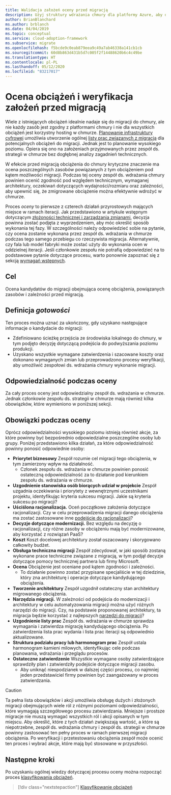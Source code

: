 ```yaml
---
title: Walidacja założeń oceny przed migracją
description: Użyj struktury wdrażania chmury dla platformy Azure, aby dowiedzieć się, jak zweryfikować założenia oceny przed rozpoczęciem migracji do chmury.
author: BrianBlanchard
ms.author: brblanch
ms.date: 04/04/2019
ms.topic: conceptual
ms.service: cloud-adoption-framework
ms.subservice: migrate
ms.openlocfilehash: f5bcde9c0eab879eea9c49a7ab46338a141cb1cb
ms.sourcegitcommit: 60d8b863d431b5d7c005f2f14488620b6c4c49be
ms.translationtype: HT
ms.contentlocale: pl-PL
ms.lasthandoff: 05/12/2020
ms.locfileid: "83217017"
---
```

# <a name="assess-workloads-and-validate-assumptions-before-migration"></a>Ocena obciążeń i weryfikacja założeń przed migracją

Wiele z istniejących obciążeń idealnie nadaje się do migracji do chmury, ale nie każdy zasób jest zgodny z platformami chmury i nie dla wszystkich obciążeń jest korzystny hosting w chmurze. [Planowanie infrastruktury cyfrowej](../../../digital-estate/index.md) umożliwia utworzenie ogólnej [listy prac związanych z migracją](../prerequisites/technical-complexity.md#migration-backlog-aligning-business-priorities-and-timing) dla potencjalnych obciążeń do migracji. Jednak jest to planowanie wysokiego poziomu. Opiera się ono na założeniach przyjmowanych przez zespół ds. strategii w chmurze bez dogłębnej analizy zagadnień technicznych.

W efekcie przed migracją obciążenia do chmury krytyczne znaczenie ma ocena poszczególnych zasobów powiązanych z tym obciążeniem pod kątem możliwości migracji. Podczas tej oceny zespół ds. wdrażania chmury powinien ocenić zgodność pod względem technicznym, wymaganej architektury, oczekiwań dotyczących wydajności/rozmiaru oraz zależności, aby upewnić się, że zmigrowane obciążenie można efektywnie wdrożyć w chmurze.

Proces _oceny_ to pierwsze z czterech działań przyrostowych mających miejsce w ramach iteracji. Jak przedstawiono w artykule wstępnym dotyczącym [złożoności technicznej i zarządzania zmianami](../prerequisites/technical-complexity.md), decyzja powinna zostać podjęta z wyprzedzeniem, aby móc określić sposób wykonania tej fazy. W szczególności należy odpowiedzieć sobie na pytanie, czy ocena zostanie wykonana przez zespół ds. wdrażania w chmurze podczas tego samego przebiegu co rzeczywista migracja. Alternatywnie, czy fala lub model fabryki może zostać użyty do wykonania ocen w oddzielnej iteracji. Jeśli członkowie zespołu nie potrafią odpowiedzieć na to podstawowe pytanie dotyczące procesu, warto ponownie zapoznać się z sekcją [wymagań wstępnych](../prerequisites/index.md).

## <a name="objective"></a>Cel

Ocena kandydatów do migracji obejmująca ocenę obciążenia, powiązanych zasobów i zależności przed migracją.

## <a name="definition-of-_done_"></a>Definicja _gotowości_

Ten proces można uznać za ukończony, gdy uzyskano następujące informacje o kandydacie do migracji:

- Zdefiniowano ścieżkę przejścia ze środowiska lokalnego do chmury, w tym podjęto decyzję dotyczącą podejścia do podwyższania poziomu produkcji.
- Uzyskano wszystkie wymagane zatwierdzenia i szacowane koszty oraz dokonano wymaganych zmian lub przeprowadzono procesy weryfikacji, aby umożliwić zespołowi ds. wdrażania chmury wykonanie migracji.

## <a name="accountability-during-assessment"></a>Odpowiedzialność podczas oceny

Za cały proces oceny jest odpowiedzialny zespół ds. wdrażania w chmurze. Jednak członkowie zespołu ds. strategii w chmurze mają również kilka obowiązków, które wymieniono w poniższej sekcji.

## <a name="responsibilities-during-assessment"></a>Obowiązki podczas oceny

Oprócz odpowiedzialności wysokiego poziomu istnieją również akcje, za które powinny być bezpośrednio odpowiedzialne poszczególne osoby lub grupy. Poniżej przedstawiono kilka działań, za które odpowiedzialność powinny ponosić odpowiednie osoby:

- **Priorytet biznesowy** Zespół rozumie cel migracji tego obciążenia, w tym zamierzony wpływ na działalność.
  - Członek zespołu ds. wdrażania w chmurze powinien ponosić ostateczną odpowiedzialność za to działanie pod kierunkiem zespołu ds. wdrażania w chmurze.
- **Uzgodnienie stanowiska osób biorących udział w projekcie** Zespół uzgadnia oczekiwania i priorytety z wewnętrznymi uczestnikami projektu, identyfikując kryteria sukcesu migracji. Jakie są kryteria sukcesu po migracji?
- **Uściślona racjonalizacja.** Oceń początkowe założenia dotyczące racjonalizacji. Czy w celu przeprowadzenia migracji danego obciążenia ma zostać zastosowane inne [podejście do racjonalizacji](../../../digital-estate/rationalize.md)?
- **Decyzje dotyczące modernizacji.** Bez względu na decyzję o racjonalizacji, czy różne zasoby w obciążeniu mają być modernizowane, aby korzystać z rozwiązań PaaS?
- **Koszt** Koszt docelowej architektury został oszacowany i skorygowano całkowity budżet.
- **Obsługa techniczna migracji** Zespół zdecydował, w jaki sposób zostaną wykonane prace techniczne związane z migracją, w tym podjął decyzje dotyczące pomocy technicznej partnera lub firmy Microsoft.
- **Ocena** Obciążenie jest oceniane pod kątem zgodności i zależności.
  - To działanie powinno zostać przypisane specjaliście w tej dziedzinie, który zna architekturę i operacje dotyczące kandydującego obciążenia.
- **Tworzenie architektury** Zespół uzgodnił ostateczny stan architektury migrowanego obciążenia.
- **Narzędzia migracji.** W zależności od podejścia do modernizacji i architektury w celu automatyzowania migracji można użyć różnych narzędzi do migracji. Czy, na podstawie proponowanej architektury, ta migracja będzie korzystać z najlepszych [narzędzi do migracji](../../../decision-guides/migrate-decision-guide/index.md)?
- **Uzgodnienie listy prac** Zespół ds. wdrażania w chmurze sprawdza wymagania i zatwierdza migrację kandydującego obciążenia. Po zatwierdzenia lista prac wydania i lista prac iteracji są odpowiednio aktualizowane.
- **Struktura podziału pracy lub harmonogram prac** Zespół ustala harmonogram kamieni milowych, identyfikując cele podczas planowania, wdrażania i przeglądu procesów.
- **Ostateczne zatwierdzenie** Wszystkie wymagane osoby zatwierdzające sprawdziły plan i zatwierdziły podejście dotyczące migracji zasobu.
  - Aby uniknąć niespodzianek w dalszej części procesu, co najmniej jeden przedstawiciel firmy powinien być zaangażowany w proces zatwierdzania.

> [!CAUTION]
> Ta pełna lista obowiązków i akcji umożliwia obsługę dużych i złożonych migracji obejmujących wiele ról z różnymi poziomami odpowiedzialności, które wymagają szczegółowego procesu zatwierdzania. Mniejsze i prostsze migracje nie muszą wymagać wszystkich ról i akcji opisanych w tym miejscu. Aby określić, które z tych działań zwiększają wartość, a które są niepotrzebne, zespół ds. wdrażania chmury i zespół ds. strategii w chmurze powinny zastosować ten pełny proces w ramach pierwszej migracji obciążenia. Po weryfikacji i przetestowaniu obciążenia zespół może ocenić ten proces i wybrać akcje, które mają być stosowane w przyszłości.

## <a name="next-steps"></a>Następne kroki

Po uzyskaniu ogólnej wiedzy dotyczącej procesu oceny można rozpocząć proces [klasyfikowania obciążeń](./classify.md).

> [!div class="nextstepaction"]
> [Klasyfikowanie obciążeń](./classify.md)

